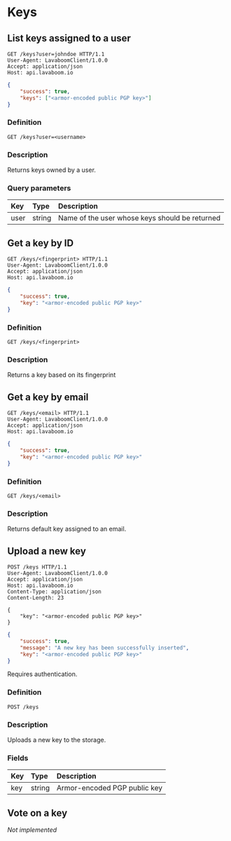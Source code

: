 
# Keys

## List keys assigned to a user

```http
GET /keys?user=johndoe HTTP/1.1
User-Agent: LavaboomClient/1.0.0
Accept: application/json
Host: api.lavaboom.io
```

```json
{
    "success": true,
    "keys": ["<armor-encoded public PGP key>"]
}
```

### Definition

`GET /keys?user=<username>`

### Description

Returns keys owned by a user.

### Query parameters

| Key  | Type   | Description                                    |
|:-----|:-------|:-----------------------------------------------|
| user | string | Name of the user whose keys should be returned |

## Get a key by ID

```http
GET /keys/<fingerprint> HTTP/1.1
User-Agent: LavaboomClient/1.0.0
Accept: application/json
Host: api.lavaboom.io
```

```json
{
    "success": true,
    "key": "<armor-encoded public PGP key>"
}
```

### Definition

`GET /keys/<fingerprint>`

### Description

Returns a key based on its fingerprint

## Get a key by email

```http
GET /keys/<email> HTTP/1.1
User-Agent: LavaboomClient/1.0.0
Accept: application/json
Host: api.lavaboom.io
```

```json
{
    "success": true,
    "key": "<armor-encoded public PGP key>"
}
```

### Definition

`GET /keys/<email>`

### Description

Returns default key assigned to an email.

## Upload a new key

```http
POST /keys HTTP/1.1
User-Agent: LavaboomClient/1.0.0
Accept: application/json
Host: api.lavaboom.io
Content-Type: application/json
Content-Length: 23

{
    "key": "<armor-encoded public PGP key>"
}
```

```json
{
    "success": true,
    "message": "A new key has been successfully inserted",
    "key": "<armor-encoded public PGP key>"
}
```

<aside class="notice">Requires authentication.</aside>

### Definition

`POST /keys`

### Description

Uploads a new key to the storage.

### Fields

| Key | Type   | Description                  |
|:----|:-------|:-----------------------------|
| key | string | Armor-encoded PGP public key |

## Vote on a key

_Not implemented_
